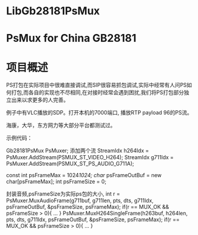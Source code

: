 # LibGb28181PsMux
PsMux for China GB28181
========================================================================
项目概述
========================================================================

PS打包在实际项目中很难直接调试,而SIP很容易抓包调试,实际中经常有人问PS如何打包,而各自的实现也不尽相同,在对接时经常会遇到困扰,我们将PS打包部分独立出来以求更多的人完善。

例子中有VLC播放的SDP。打开本机的7000端口, 播放RTP payload 96的PS流。

海康，大华，东方网力等大部分平台都测试过。



示例代码：

Gb28181PsMux PsMuxer;
添加两个流
StreamIdx h264Idx = PsMuxer.AddStream(PSMUX_ST_VIDEO_H264);
StreamIdx g711Idx = PsMuxer.AddStream(PSMUX_ST_PS_AUDIO_G711A);

const int psFrameMax = 1024*1024;
char* psFrameOutBuf = new char[psFrameMax];
int psFrameSize = 0;

封装音频,psFrameSize为实际ps包的大小,
int r = PsMuxer.MuxAudioFrame(g711buf, g711len, pts, dts, g711Idx, psFrameOutBuf, &psFrameSize, psFrameMax);
if(r == MUX_OK && psFrameSize > 0){
    ...
}
PsMuxer.MuxH264SingleFrame(h263buf, h264len, pts, dts, g711Idx, psFrameOutBuf, &psFrameSize, psFrameMax);
if(r == MUX_OK && psFrameSize > 0){
    ...
}